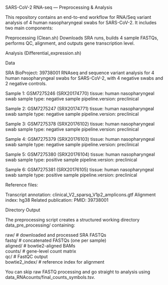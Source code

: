  SARS-CoV-2 RNA-seq — Preprocessing & Analysis

This repository contains an end-to-end workflow for RNA/Seq variant analysis of 4 human nasopharyngeal swabs for SARS-CoV-2.
It includes two main components:

Preprocessing (Clean.sh)
Downloads SRA runs, builds 4 sample FASTQs, performs QC, alignment, and outputs gene transcription level.

Analysis (Differential_expression.sh)


Data

SRA BioProject: 39738001 
RNAseq and sequence variant analysis for 4 human nasopharyngeal swabs for SARS-CoV-2, with 4 negative swabs and 2 negative controls.

Sample 1: GSM7275246 (SRX20174770)
tissue: human nasopharyngeal swab
sample type: negative sample
pipeline.version: preclinical

Sample 2: GSM7275247 (SRX20174771)
tissue: human nasopharyngeal swab
sample type: negative sample
pipeline.version: preclinical

Sample 3: GSM7275378 (SRX20176102)
tissue: human nasopharyngeal swab
sample type: negative sample
pipeline.version: preclinical

Sample 4: GSM7275379 (SRX20176103)
tissue: human nasopharyngeal swab
sample type: negative sample
pipeline.version: preclinical

Sample 5: GSM7275380 (SRX20176104)
tissue: human nasopharyngeal swab
sample type: positive sample
pipeline.version: preclinical

Sample 6: GSM7275381 (SRX20176105)
tissue: human nasopharyngeal swab
sample type: positive sample
pipeline.version: preclinical

Reference files:

Transcript annotation: clinical_V2_sparsq_V1p2_amplicons.gtf
Alignment index: hg38
Related publication:
PMID: 39738001

Directory Output

The preprocessing script creates a structured working directory data_pre_processing/ containing:

raw/      # downloaded and processed SRA FASTQs  
fastq/    # concatenated FASTQs (one per sample)  
aligned/  # bowtie2-aligned BAMs  
counts/   # gene-level count matrix   
qc/       # FastQC output  
bowtie2_index/  # reference index for alignment  


You can skip raw FASTQ processing and go straight to analysis using data_RNAcounts/final_counts_symbols.tsv.
